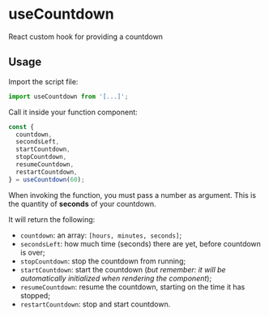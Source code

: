 # useCountdown
React custom hook for providing a countdown

## Usage

Import the script file:

```javascript
import useCountdown from '[...]';
```

Call it inside your function component:

```javascript
const {
  countdown,
  secondsLeft,
  startCountdown,
  stopCountdown,
  resumeCountdown,
  restartCountdown,
} = useCountdown(60);
```

When invoking the function, you must pass a number as argument. This is the quantity of __seconds__ of your countdown.

It will return the following:

* `countdown`: an array: `[hours, minutes, seconds]`;
* `secondsLeft`: how much time (seconds) there are yet, before countdown is over;
* `stopCountdown`: stop the countdown from running;
* `startCountdown`: start the countdown (_but remember: it will be automatically initialized when rendering the component_);
* `resumeCountdown`: resume the countdown, starting on the time it has stopped;
* `restartCountdown`: stop and start countdown.
